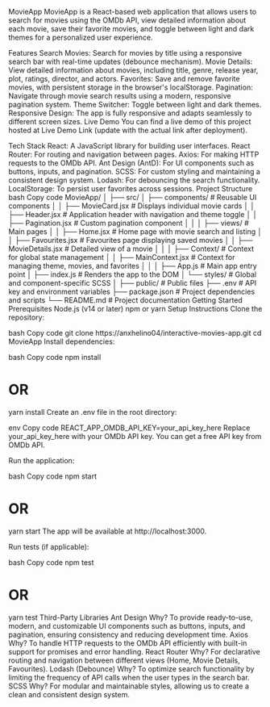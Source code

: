 MovieApp
MovieApp is a React-based web application that allows users to search for movies using the OMDb API, view detailed information about each movie, save their favorite movies, and toggle between light and dark themes for a personalized user experience.

Features
Search Movies: Search for movies by title using a responsive search bar with real-time updates (debounce mechanism).
Movie Details: View detailed information about movies, including title, genre, release year, plot, ratings, director, and actors.
Favorites: Save and remove favorite movies, with persistent storage in the browser's localStorage.
Pagination: Navigate through movie search results using a modern, responsive pagination system.
Theme Switcher: Toggle between light and dark themes.
Responsive Design: The app is fully responsive and adapts seamlessly to different screen sizes.
Live Demo
You can find a live demo of this project hosted at Live Demo Link (update with the actual link after deployment).

Tech Stack
React: A JavaScript library for building user interfaces.
React Router: For routing and navigation between pages.
Axios: For making HTTP requests to the OMDb API.
Ant Design (AntD): For UI components such as buttons, inputs, and pagination.
SCSS: For custom styling and maintaining a consistent design system.
Lodash: For debouncing the search functionality.
LocalStorage: To persist user favorites across sessions.
Project Structure
bash
Copy code
MovieApp/
│
├── src/
│ ├── components/ # Reusable UI components
│ │ ├── MovieCard.jsx # Displays individual movie cards
│ │ ├── Header.jsx # Application header with navigation and theme toggle
│ │ ├── Pagination.jsx # Custom pagination component
│ │
│ ├── views/ # Main pages
│ │ ├── Home.jsx # Home page with movie search and listing
│ │ ├── Favourites.jsx # Favourites page displaying saved movies
│ │ ├── MovieDetails.jsx # Detailed view of a movie
│ │
│ ├── Context/ # Context for global state management
│ │ ├── MainContext.jsx # Context for managing theme, movies, and favorites
│ │
│ ├── App.js # Main app entry point
│ ├── index.js # Renders the app to the DOM
│ └── styles/ # Global and component-specific SCSS
│
├── public/ # Public files
├── .env # API key and environment variables
├── package.json # Project dependencies and scripts
└── README.md # Project documentation
Getting Started
Prerequisites
Node.js (v14 or later)
npm or yarn
Setup Instructions
Clone the repository:

bash
Copy code
git clone https://anxhelino04/interactive-movies-app.git
cd MovieApp
Install dependencies:

bash
Copy code
npm install

# OR

yarn install
Create an .env file in the root directory:

env
Copy code
REACT_APP_OMDB_API_KEY=your_api_key_here
Replace your_api_key_here with your OMDb API key. You can get a free API key from OMDb API.

Run the application:

bash
Copy code
npm start

# OR

yarn start
The app will be available at http://localhost:3000.

Run tests (if applicable):

bash
Copy code
npm test

# OR

yarn test
Third-Party Libraries
Ant Design
Why? To provide ready-to-use, modern, and customizable UI components such as buttons, inputs, and pagination, ensuring consistency and reducing development time.
Axios
Why? To handle HTTP requests to the OMDb API efficiently with built-in support for promises and error handling.
React Router
Why? For declarative routing and navigation between different views (Home, Movie Details, Favourites).
Lodash (Debounce)
Why? To optimize search functionality by limiting the frequency of API calls when the user types in the search bar.
SCSS
Why? For modular and maintainable styles, allowing us to create a clean and consistent design system.
